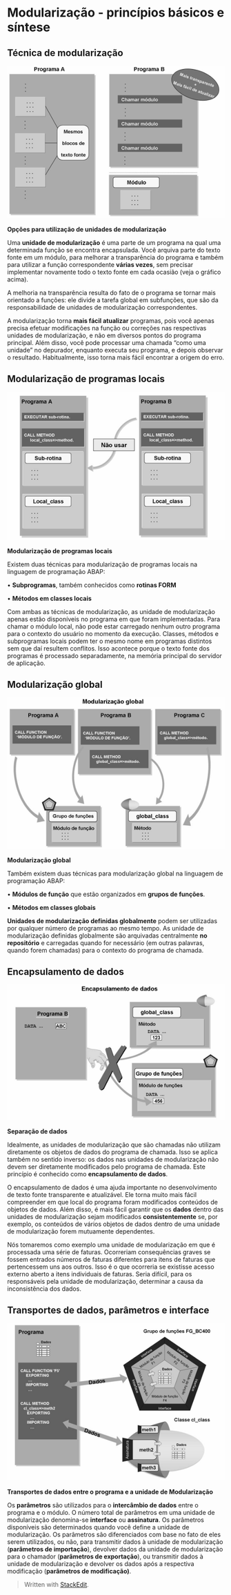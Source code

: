 # **Modularização - princípios básicos e síntese**

## **Técnica de modularização**

![enter image description here](https://raw.githubusercontent.com/emersonleite/abap_praticas/master/fig21.png)

 **Opções para utilização de unidades de modularização**

Uma **unidade de modularização** é uma parte de um programa na qual uma determinada função se encontra encapsulada. Você arquiva parte do texto fonte  em um módulo, para melhorar a transparência do programa e também para utilizar a função correspondente **várias vezes**, sem precisar implementar novamente todo o texto fonte em cada ocasião (veja o gráfico acima).

A melhoria na transparência resulta do fato de o programa se tornar mais orientado a funções: ele divide a tarefa global em subfunções, que são da responsabilidade de unidades de modularização correspondentes.

A modularização torna **mais fácil atualizar** programas, pois você apenas precisa efetuar modificações na função ou correções nas respectivas unidades de modularização, e não em diversos pontos do programa principal. Além disso, você pode processar uma chamada “como uma unidade” no depurador, enquanto executa seu programa, e depois observar o resultado. Habitualmente, isso torna mais fácil encontrar a origem do erro.

## **Modularização de programas locais**

![enter image description here](https://raw.githubusercontent.com/emersonleite/abap_praticas/master/fig22.png)

**Modularização de programas locais**

Existem duas técnicas para modularização de programas locais na linguagem de programação ABAP:

• **Subprogramas**, também conhecidos como **rotinas FORM**

• **Métodos em classes locais**

Com ambas as técnicas de modularização, as unidade de modularização apenas estão disponíveis no programa em que foram implementadas. Para chamar o módulo local, não pode estar carregado nenhum outro programa para o contexto do usuário no momento da execução. Classes, métodos e subprogramas locais podem ter o mesmo nome em programas distintos sem que daí resultem conflitos. Isso acontece porque o texto fonte dos programas é processado separadamente, na memória principal do servidor de aplicação.

## **Modularização global**

![enter image description here](https://raw.githubusercontent.com/emersonleite/abap_praticas/master/fig23.png)

**Modularização global**

Também existem duas técnicas para modularização global na linguagem de programação ABAP:

• **Módulos de função** que estão organizados em **grupos de funções**.

• **Métodos em classes globais**

**Unidades de modularização definidas globalmente** podem ser utilizadas por qualquer número de programas ao mesmo tempo. As unidade de modularização definidas globalmente são arquivadas centralmente **no repositório** e carregadas quando for necessário (em outras palavras, quando forem chamadas) para o contexto do programa de chamada.

## **Encapsulamento de dados**

![enter image description here](https://raw.githubusercontent.com/emersonleite/abap_praticas/master/fig24.png)

**Separação de dados**

Idealmente, as unidades de modularização que são chamadas não utilizam diretamente os objetos de dados do programa de chamada. Isso se aplica também no sentido inverso: os dados nas unidades de modularização não devem ser diretamente modificados pelo programa de chamada. Este princípio é conhecido como **encapsulamento de dados**.

O encapsulamento de dados é uma ajuda importante no desenvolvimento de texto fonte transparente e atualizável. Ele torna muito mais fácil compreender em que local do programa foram modificados conteúdos de objetos de dados. Além disso, é mais fácil garantir que os **dados** dentro das unidades de modularização sejam modificados **consistentemente** se, por exemplo, os conteúdos de vários objetos de dados dentro de uma unidade de modularização forem mutuamente dependentes.

Nós tomaremos como exemplo uma unidade de modularização em que é processada uma série de faturas. Ocorreriam consequências graves se fossem entrados números de faturas diferentes para itens de faturas que pertencessem uns aos outros. Isso é o que ocorreria se existisse acesso externo aberto a itens individuais de faturas. Seria difícil, para os responsáveis pela unidade de modularização, determinar a causa da inconsistência dos dados.

## **Transportes de dados, parâmetros e interface**

![enter image description here](https://raw.githubusercontent.com/emersonleite/abap_praticas/master/fig25.png)

**Transportes de dados entre o programa e a unidade de Modularização**

Os **parâmetros** são utilizados para o **intercâmbio de dados** entre o programa e o módulo. O número total de parâmetros em uma unidade de modularização denomina-se **interface** ou **assinatura**. Os parâmetros disponíveis são determinados quando você define a unidade de modularização. Os parâmetros são diferenciados com base no fato de eles serem utilizados, ou não, para transmitir dados à unidade de modularização (**parâmetros de importação**), devolver dados da unidade de modularização para o chamador (**parâmetros de exportação**), ou transmitir dados à unidade de modularização e devolver os dados após a respectiva modificação (**parâmetros de modificação)**.


> Written with [StackEdit](https://stackedit.io/).
<!--stackedit_data:
eyJoaXN0b3J5IjpbLTEwNDczODUwMjNdfQ==
-->